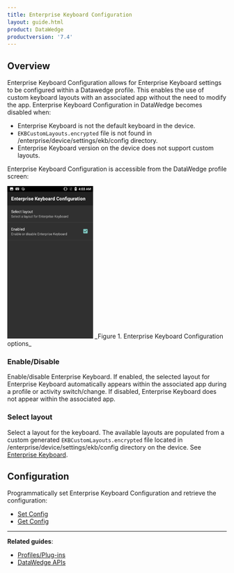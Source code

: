 ```yaml
---
title: Enterprise Keyboard Configuration
layout: guide.html
product: DataWedge
productversion: '7.4'
---
```


## Overview
Enterprise Keyboard Configuration allows for Enterprise Keyboard settings to be configured within a Datawedge profile. This enables the use of custom keyboard layouts with an associated app without the need to modify the app. Enterprise Keyboard Configuration in DataWedge becomes disabled when:
* Enterprise Keyboard is not the default keyboard in the device. 
* `EKBCustomLayouts.encrypted` file is not found in /enterprise/device/settings/ekb/config directory. 
* Enterprise Keyboard version on the device does not support custom layouts. 

Enterprise Keyboard Configuration is accessible from the DataWedge profile screen:

<img style="height:350px" src="ekb-config.png"/>
_Figure 1. Enterprise Keyboard Configuration options_
<br> 

### Enable/Disable  
Enable/disable Enterprise Keyboard. If enabled, the selected layout for Enterprise Keyboard automatically appears within the associated app during a profile or activity switch/change. If disabled, Enterprise Keyboard does not appear within the associated app. 

### Select layout 
Select a layout for the keyboard. The available layouts are populated from a custom generated `EKBCustomLayouts.encrypted` file located in /enterprise/device/settings/ekb/config directory on the device.  See [Enterprise Keyboard](https://techdocs.zebra.com/enterprise-keyboard/latest/guide/settings). 


## Configuration

Programmatically set Enterprise Keyboard Configuration and retrieve the configuration:

* [Set Config](../../api/setconfig)
* [Get Config](../../api/getconfig/#getenterprisekeyboardconfiguration)

------

**Related guides**:

* [Profiles/Plug-ins](../../profiles)
* [DataWedge APIs](../../api) 

